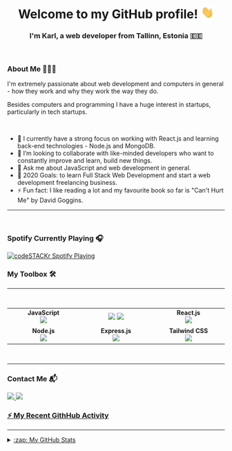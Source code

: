 <h1 align="center"> Welcome to my GitHub profile! <img src="https://raw.githubusercontent.com/ABSphreak/ABSphreak/master/gifs/Hi.gif" width="30px"> </h1>

<h3 align="center"> I'm Karl, a web developer from Tallinn, Estonia 🇪🇪 </h3>
<br>
 
### About Me 🙋🏻‍♂️

I'm extremely passionate about web development and computers in general - how they work and why they work the way they do.

Besides computers and programming I have a huge interest in startups, particularly in tech startups.

<br>

- 🌱  I currently have a strong focus on working with React.js and learning back-end technologies - Node.js and MongoDB.
- 👯  I’m looking to collaborate with like-minded developers who want to constantly improve and learn, build new things.
- 💬  Ask me about JavaScript and web development in general.
- 🔭  2020 Goals: to learn Full Stack Web Development and start a web development freelancing business.
- ⚡  Fun fact: I like reading a lot and my favourite book so far is "Can't Hurt Me" by David Goggins.

---
<br>

### Spotify Currently Playing 🎧 

[<img src="https://novatorem.jaaska-dev.vercel.app/api/spotify" alt="codeSTACKr Spotify Playing" />](https://open.spotify.com/user/b0211gql666tzxhfiz6r72ejc)

### My Toolbox 🛠️
---
<br>
<table>
<tbody>
 <tr>
<td align="center" width="20%">
<span><b><center>JavaScript</center></b></span> 
<img height=60px src="https://media.giphy.com/media/ln7z2eWriiQAllfVcn/giphy.gif"> 
</td>

<td align="center" width="20%">
<span><b><center></center></b></span> 
<img height=65px src="https://media.giphy.com/media/XAxylRMCdpbEWUAvr8/giphy.gif"> 
 <img height=65px src="https://media.giphy.com/media/fsEaZldNC8A1PJ3mwp/giphy.gif">
</td>

<td align="center" width="20%">
<span><b><center>React.js</center></b></span> 
<img height=60px src="https://media.giphy.com/media/eNAsjO55tPbgaor7ma/giphy.gif"> 
</td>
</tr>

<tr>
<td align="center" width="20%">
<span><b><center>Node.js</center></b></span> 
<img height=65px src="https://media.giphy.com/media/kdFc8fubgS31b8DsVu/giphy.gif"> 
</td>

<td align="center" width="20%">
<span><b><center>Express.js</center></b></span> 
<img height=65px src="https://upload.wikimedia.org/wikipedia/commons/6/64/Expressjs.png"> 
</td>

<td align="center" width="20%">
<span><b><center>Tailwind CSS</center></b></span> 
<img height=65px src="https://www.markusantonwolf.com/media/pages/blog/tailwind-css/265298487-1596675041/tailwind-css-logo.svg"> 
</td>
</tr>

</tbody>
</table>

<br>

---

### Contact Me 📬


<p align="left">
<a href="https://twitter.com/jaaskakarl">
<img src="https://img.shields.io/badge/@JAASKAKARL%20-%231DA1F2.svg?&style=for-the-badge&logo=Twitter&logoColor=white"/>
</a>
 <a href="https://www.linkedin.com/in/karl-marten-jaaska-0646251b3/">
 	<img src="https://img.shields.io/badge/linkedin%20-%230077B5.svg?&style=for-the-badge&logo=linkedin&logoColor=white"/>
</p>

 ### :zap: My Recent GithHub Activity

<!--START_SECTION:activity-->

---
 
 <details>
 <summary>:zap: My GitHub Stats</summary>
 
 <img align="left" src="https://github-readme-stats.jaaska-dev.vercel.app/api?username=jaaska-dev&show_icons=true&hide_border=true" alt="karl's GitHub Stats" />
 
 </details>
 
<!--
**jaaska-dev/jaaska-dev** is a ✨ _special_ ✨ repository because its `README.md` (this file) appears on your GitHub profile.

Here are some ideas to get you started:

- 🔭  I’m currently working on ...
- 🌱  I’m currently learning ...
- 👯 I’m looking to collaborate on ...
- 🤔 I’m looking for help with ...
- 💬 Ask me about ...
- 📫 How to reach me: ...
- 😄 Pronouns: ...
- ⚡ Fun fact: ...
-->


